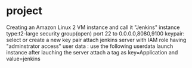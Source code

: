 # project
Creating an Amazon Linux 2 VM instance and call it "Jenkins"
instance type:t2-large
security group(open) port 22 to 0.0.0.0,8080,9100
keypair: select or create a new key pair
attach jenkins server with IAM role having "adminstrator access"
user data : use the following userdata
launch instance
after lauching the server attach a tag as key=Application and value=jenkins
